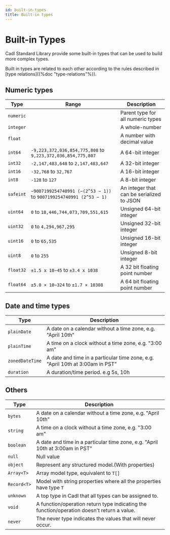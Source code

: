 ```yaml
---
id: built-in-types
title: Built-in types
---
```


# Built-in Types

Cadl Standard Library provide some built-in types that can be used to build more complex types.

Built in types are related to each other according to the rules described in [type relations]({%doc "type-relations"%}).

## Numeric types

| Type      | Range                                                              | Description                               |
| --------- | ------------------------------------------------------------------ | ----------------------------------------- |
| `numeric` |                                                                    | Parent type for all numeric types         |
| `integer` |                                                                    | A whole-number                            |
| `float`   |                                                                    | A number with decimal value               |
| `int64`   | `-9,223,372,036,854,775,808` to `9,223,372,036,854,775,807`        | A 64-bit integer                          |
| `int32`   | `-2,147,483,648` to `2,147,483,647`                                | A 32-bit integer                          |
| `int16`   | `-32,768` to `32,767`                                              | A 16-bit integer                          |
| `int8`    | `-128` to `127`                                                    | A 8-bit integer                           |
| `safeint` | `−9007199254740991 (−(2^53 − 1))` to `9007199254740991 (2^53 − 1)` | An integer that can be serialized to JSON |
| `uint64`  | `0` to `18,446,744,073,709,551,615`                                | Unsigned 64-bit integer                   |
| `uint32`  | `0` to `4,294,967,295`                                             | Unsigned 32-bit integer                   |
| `uint16`  | `0` to `65,535`                                                    | Unsigned 16-bit integer                   |
| `uint8`   | `0` to `255 `                                                      | Unsigned 8-bit integer                    |
| `float32` | `±1.5 x 10−45` to `±3.4 x 1038`                                    | A 32 bit floating point number            |
| `float64` | `±5.0 × 10−324` to `±1.7 × 10308`                                  | A 64 bit floating point number            |

## Date and time types

| Type            | Description                                                                   |
| --------------- | ----------------------------------------------------------------------------- |
| `plainDate`     | A date on a calendar without a time zone, e.g. "April 10th"                   |
| `plainTime`     | A time on a clock without a time zone, e.g. "3:00 am"                         |
| `zonedDateTime` | A date and time in a particular time zone, e.g. "April 10th at 3:00am in PST" |
| `duration`      | A duration/time period. e.g 5s, 10h                                           |

## Others

| Type        | Description                                                                                |
| ----------- | ------------------------------------------------------------------------------------------ |
| `bytes`     | A date on a calendar without a time zone, e.g. "April 10th"                                |
| `string`    | A time on a clock without a time zone, e.g. "3:00 am"                                      |
| `boolean`   | A date and time in a particular time zone, e.g. "April 10th at 3:00am in PST"              |
| `null`      | Null value                                                                                 |
| `object`    | Represent any structured model.(With properties)                                           |
| `Array<T>`  | Array model type, equivalent to `T[]`                                                      |
| `Record<T>` | Model with string properties where all the properties have type `T`                        |
| `unknown`   | A top type in Cadl that all types can be assigned to.                                      |
| `void`      | A function/operation return type indicating the function/operation doesn't return a value. |
| `never`     | The never type indicates the values that will never occur.                                 |

